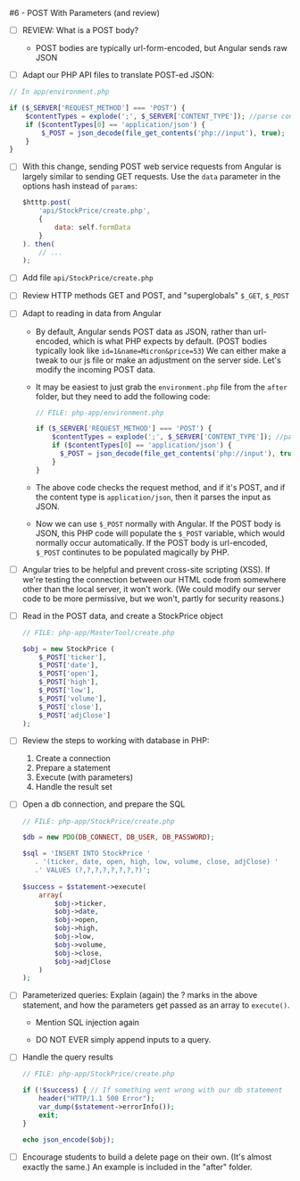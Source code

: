 #6 - POST With Parameters (and review)

  - [ ] REVIEW: What is a POST body?
    
    - POST bodies are typically url-form-encoded, but Angular sends raw JSON
    
  - [ ] Adapt our PHP API files to translate POST-ed JSON:
  
  ```PHP
  // In app/environment.php
  
  if ($_SERVER['REQUEST_METHOD'] === 'POST') {
      $contentTypes = explode(';', $_SERVER['CONTENT_TYPE']); //parse content_type headers
      if ($contentTypes[0] == 'application/json') {
          $_POST = json_decode(file_get_contents('php://input'), true);
      }
  }
  ```
  
  - [ ] With this change, sending POST web service requests from Angular
        is largely similar to sending GET requests. Use the `data` parameter
        in the options hash instead of `params`:
        
    ```js
    $htttp.post( 
        'api/StockPrice/create.php',
        {
            data: self.formData
        }
    ). then(
        // ...
    );
    ```
    
  - [ ] Add file `api/StockPrice/create.php`

  - [ ] Review HTTP methods GET and POST, and "superglobals" `$_GET`, `$_POST`

  - [ ] Adapt to reading in data from Angular

    - By default, Angular sends POST data as JSON, rather than
      url-encoded, which is what PHP expects by default. (POST bodies typically
      look like `id=1&name=Micron&price=53`) We can either make a tweak to our js
      file or make an adjustment on the server side. Let's modify the incoming
      POST data.
    
    - It may be easiest to just grab the `environment.php` file
      from the `after` folder, but they need to add the following code:
    
      ```php
      // FILE: php-app/environment.php
    
      if ($_SERVER['REQUEST_METHOD'] === 'POST') {
          $contentTypes = explode(';', $_SERVER['CONTENT_TYPE']); //parse content_type headers
          if ($contentTypes[0] == 'application/json') {
            $_POST = json_decode(file_get_contents('php://input'), true);
          }
      }
      ```
    
    - The above code checks the request method, and if it's POST, and if the
      content type is `application/json`, then it parses the input as JSON.
    
    - Now we can use `$_POST` normally with Angular. If the POST body is JSON, 
      this PHP code will populate the `$_POST` variable, which would normally
      occur automatically. If the POST body is url-encoded, `$_POST` continutes
      to be populated magically by PHP.
  
  - [ ] Angular tries to be helpful and prevent cross-site scripting (XSS). If
      we're testing the connection between our HTML code from somewhere other
      than the local server, it won't work. (We could modify our server code
      to be more permissive, but we won't, partly for security reasons.)
  
  - [ ] Read in the POST data, and create a StockPrice object

    ```php
    // FILE: php-app/MasterTool/create.php
    
    $obj = new StockPrice (
        $_POST['ticker'],
        $_POST['date'],
        $_POST['open'], 
        $_POST['high'],
        $_POST['low'],  
        $_POST['volume'], 
        $_POST['close'],  
        $_POST['adjClose']
    );
    ```
  
  - [ ] Review the steps to working with database in PHP:
      
      1. Create a connection
      2. Prepare a statement
      3. Execute (with parameters)
      4. Handle the result set

  - [ ] Open a db connection, and prepare the SQL
  
    ```php
    // FILE: php-app/StockPrice/create.php
    
    $db = new PDO(DB_CONNECT, DB_USER, DB_PASSWORD);
    
    $sql = 'INSERT INTO StockPrice '
       . '(ticker, date, open, high, low, volume, close, adjClose) '
       .' VALUES (?,?,?,?,?,?,?,?)';
     
    $success = $statement->execute(
        array(
            $obj->ticker,
            $obj->date,
            $obj->open, 
            $obj->high,
            $obj->low,  
            $obj->volume, 
            $obj->close,  
            $obj->adjClose
        )
    );
    ```
  
  - [ ] Parameterized queries: Explain (again) the ? marks in the above
    statement, and how the parameters get passed as an array to `execute()`.
    
    - Mention SQL injection again
    
    - DO NOT EVER simply append inputs to a query.
  
  - [ ] Handle the query results
  
    ```php
    // FILE: php-app/StockPrice/create.php
    
    if (!$success) { // If something went wrong with our db statement
        header("HTTP/1.1 500 Error");
        var_dump($statement->errorInfo());
        exit;
    }
    
    echo json_encode($obj);
    ```

  - [ ] Encourage students to build a delete page on their own. (It's almost
        exactly the same.) An example is included in the "after" folder.
